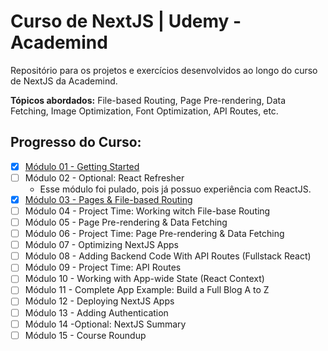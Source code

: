 # Curso de NextJS | Udemy - Academind

Repositório para os projetos e exercícios desenvolvidos ao longo do curso de NextJS da Academind.

**Tópicos abordados:**
File-based Routing, Page Pre-rendering, Data Fetching, Image Optimization, Font Optimization, API Routes, etc.

## Progresso do Curso:

- [x] [Módulo 01 - Getting Started](https://github.com/leottx/academind-nextjs/tree/main/01-module)
- [ ] Módulo 02 - Optional: React Refresher
  - Esse módulo foi pulado, pois já possuo experiência com ReactJS.
- [x] [Módulo 03 - Pages & File-based Routing](https://github.com/leottx/academind-nextjs/tree/main/03-module)
- [ ] Módulo 04 - Project Time: Working witch File-base Routing
- [ ] Módulo 05 - Page Pre-rendering & Data Fetching
- [ ] Módulo 06 - Project Time: Page Pre-rendering & Data Fetching
- [ ] Módulo 07 - Optimizing NextJS Apps
- [ ] Módulo 08 - Adding Backend Code With API Routes (Fullstack React)
- [ ] Módulo 09 - Project Time: API Routes
- [ ] Módulo 10 - Working with App-wide State (React Context)
- [ ] Módulo 11 - Complete App Example: Build a Full Blog A to Z
- [ ] Módulo 12 - Deploying NextJS Apps
- [ ] Módulo 13 - Adding Authentication
- [ ] Módulo 14 -Optional: NextJS Summary
- [ ] Módulo 15 - Course Roundup
